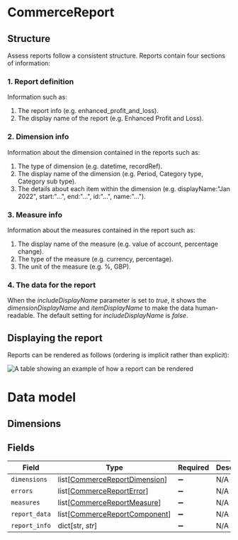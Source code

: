 # CommerceReport

## Structure

Assess reports follow a consistent structure. Reports contain four sections of information:

### 1. Report definition

Information such as:

  1. The report info (e.g. enhanced_profit_and_loss).
  2. The display name of the report (e.g. Enhanced Profit and Loss).
  
### 2. Dimension info

Information about the dimension contained in the reports such as:

  1. The type of dimension (e.g. datetime, recordRef).
  2. The display name of the dimension (e.g. Period, Category type, Category sub type).
  3. The details about each item within the dimension (e.g. displayName:"Jan 2022", start:"...", end:"...", id:"...", name:"...").

### 3. Measure info

Information about the measures contained in the report such as:

  1. The display name of the measure (e.g. value of account, percentage change).
  2. The type of the measure (e.g. currency, percentage).
  3. The unit of the measure (e.g. %, GBP).
  
### 4. The data for the report

When the *includeDisplayName* parameter is set to *true*, it shows the *dimensionDisplayName* and *itemDisplayName* to make the data human-readable. The default setting for *includeDisplayName* is *false*.


## Displaying the report

Reports can be rendered as follows (ordering is implicit rather than explicit):

![A table showing an example of how a report can be rendered](https://files.readme.io/1fa20ca-Report1.png)

# Data model

## Dimensions


## Fields

| Field                                                                           | Type                                                                            | Required                                                                        | Description                                                                     |
| ------------------------------------------------------------------------------- | ------------------------------------------------------------------------------- | ------------------------------------------------------------------------------- | ------------------------------------------------------------------------------- |
| `dimensions`                                                                    | list[[CommerceReportDimension](../../models/shared/commercereportdimension.md)] | :heavy_minus_sign:                                                              | N/A                                                                             |
| `errors`                                                                        | list[[CommerceReportError](../../models/shared/commercereporterror.md)]         | :heavy_minus_sign:                                                              | N/A                                                                             |
| `measures`                                                                      | list[[CommerceReportMeasure](../../models/shared/commercereportmeasure.md)]     | :heavy_minus_sign:                                                              | N/A                                                                             |
| `report_data`                                                                   | list[[CommerceReportComponent](../../models/shared/commercereportcomponent.md)] | :heavy_minus_sign:                                                              | N/A                                                                             |
| `report_info`                                                                   | dict[str, *str*]                                                                | :heavy_minus_sign:                                                              | N/A                                                                             |